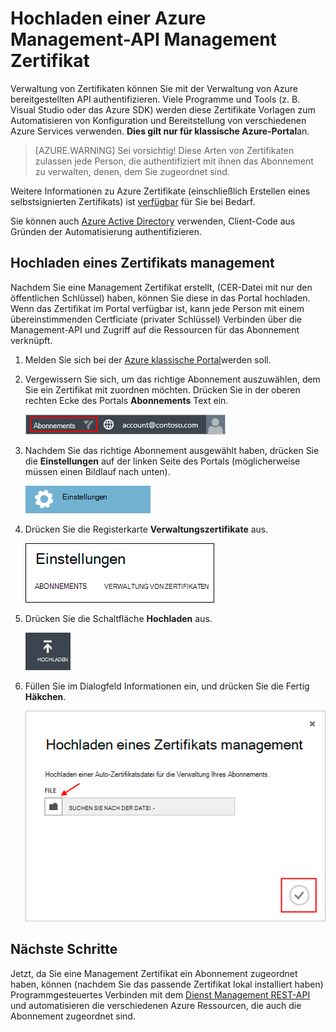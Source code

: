 <properties 
    pageTitle="Hochladen einer Azure Management API Zertifikat | Microsoft Azure" 
    description="Erfahren Sie, wie eine Management-API Zertifikat für das klassische Azure-Portal hochladen." 
    services="cloud-services" 
    documentationCenter=".net" 
    authors="Thraka" 
    manager="timlt" 
    editor=""/>

<tags 
    ms.service="na" 
    ms.workload="tbd" 
    ms.tgt_pltfrm="na" 
    ms.devlang="na" 
    ms.topic="article" 
    ms.date="04/18/2016"
    ms.author="adegeo"/>


# <a name="upload-an-azure-management-api-management-certificate"></a>Hochladen einer Azure Management-API Management Zertifikat

Verwaltung von Zertifikaten können Sie mit der Verwaltung von Azure bereitgestellten API authentifizieren. Viele Programme und Tools (z. B. Visual Studio oder das Azure SDK) werden diese Zertifikate Vorlagen zum Automatisieren von Konfiguration und Bereitstellung von verschiedenen Azure Services verwenden. **Dies gilt nur für klassische Azure-Portal**an. 

>[AZURE.WARNING] Sei vorsichtig! Diese Arten von Zertifikaten zulassen jede Person, die authentifiziert mit ihnen das Abonnement zu verwalten, denen, dem Sie zugeordnet sind. 

Weitere Informationen zu Azure Zertifikate (einschließlich Erstellen eines selbstsignierten Zertifikats) ist [verfügbar](cloud-services/cloud-services-certs-create.md#what-are-management-certificates) für Sie bei Bedarf.

Sie können auch [Azure Active Directory](/services/active-directory/) verwenden, Client-Code aus Gründen der Automatisierung authentifizieren.

## <a name="upload-a-management-certificate"></a>Hochladen eines Zertifikats management

Nachdem Sie eine Management Zertifikat erstellt, (CER-Datei mit nur den öffentlichen Schlüssel) haben, können Sie diese in das Portal hochladen. Wenn das Zertifikat im Portal verfügbar ist, kann jede Person mit einem übereinstimmenden Certficiate (privater Schlüssel) Verbinden über die Management-API und Zugriff auf die Ressourcen für das Abonnement verknüpft.

1. Melden Sie sich bei der [Azure klassische Portal](http://manage.windowsazure.com)werden soll.

2. Vergewissern Sie sich, um das richtige Abonnement auszuwählen, dem Sie ein Zertifikat mit zuordnen möchten. Drücken Sie in der oberen rechten Ecke des Portals **Abonnements** Text ein.

    ![Einstellungen](./media/azure-api-management-certs/subscription.png)

3. Nachdem Sie das richtige Abonnement ausgewählt haben, drücken Sie die **Einstellungen** auf der linken Seite des Portals (möglicherweise müssen einen Bildlauf nach unten). 
    
    ![Einstellungen](./media/azure-api-management-certs/settings.png)

4. Drücken Sie die Registerkarte **Verwaltungszertifikate** aus.

    ![Einstellungen](./media/azure-api-management-certs/certificates-tab.png)
    
5. Drücken Sie die Schaltfläche **Hochladen** aus.

    ![Einstellungen](./media/azure-api-management-certs/upload.png)
    
6. Füllen Sie im Dialogfeld Informationen ein, und drücken Sie die Fertig **Häkchen**.

    ![Einstellungen](./media/azure-api-management-certs/upload-dialog.png)

## <a name="next-steps"></a>Nächste Schritte

Jetzt, da Sie eine Management Zertifikat ein Abonnement zugeordnet haben, können (nachdem Sie das passende Zertifikat lokal installiert haben) Programmgesteuertes Verbinden mit dem [Dienst Management REST-API](https://msdn.microsoft.com/library/azure/mt420159.aspx) und automatisieren die verschiedenen Azure Ressourcen, die auch die Abonnement zugeordnet sind. 
